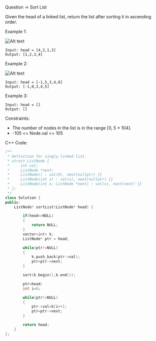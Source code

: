 Question -> Sort List


Given the head of a linked list, return the list after sorting it in ascending order.

Example 1:

![Alt text](https://assets.leetcode.com/uploads/2020/09/14/sort_list_1.jpg)
```
Input: head = [4,2,1,3]
Output: [1,2,3,4]
```

Example 2:

![Alt text](https://assets.leetcode.com/uploads/2020/09/14/sort_list_2.jpg)
```
Input: head = [-1,5,3,4,0]
Output: [-1,0,3,4,5]
```

Example 3:

```
Input: head = []
Output: []
``` 

Constraints:

- The number of nodes in the list is in the range [0, 5 * 104].
- -105 <= Node.val <= 105

C++ Code:
```C++
/**
 * Definition for singly-linked list.
 * struct ListNode {
 *     int val;
 *     ListNode *next;
 *     ListNode() : val(0), next(nullptr) {}
 *     ListNode(int x) : val(x), next(nullptr) {}
 *     ListNode(int x, ListNode *next) : val(x), next(next) {}
 * };
 */
class Solution {
public:
    ListNode* sortList(ListNode* head) {

        if(head==NULL)
        {
            return NULL;
        }
        vector<int> k;
        ListNode* ptr = head;

        while(ptr!=NULL)
        {
            k.push_back(ptr->val);
            ptr=ptr->next;
        }

        sort(k.begin(),k.end());

        ptr=head;
        int i=0;

        while(ptr!=NULL)
        {
            ptr->val=k[i++];
            ptr=ptr->next;
        }

        return head;
    }
};
```
